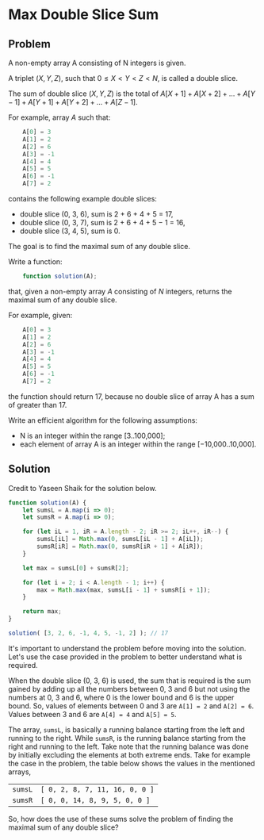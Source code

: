 # Max Double Slice Sum

## Problem

A non-empty array A consisting of N integers is given.

A triplet $(X, Y, Z)$, such that $0 ≤ X < Y < Z < N$, is called a double slice.

The sum of double slice $(X, Y, Z)$ is the total of $A[X + 1] + A[X + 2] + ... + A[Y − 1] + A[Y + 1] + A[Y + 2] + ... + A[Z − 1]$.

For example, array $A$ such that:

```js
    A[0] = 3
    A[1] = 2
    A[2] = 6
    A[3] = -1
    A[4] = 4
    A[5] = 5
    A[6] = -1
    A[7] = 2
```

contains the following example double slices:

- double slice (0, 3, 6), sum is 2 + 6 + 4 + 5 = 17,
- double slice (0, 3, 7), sum is 2 + 6 + 4 + 5 − 1 = 16,
- double slice (3, 4, 5), sum is 0.

The goal is to find the maximal sum of any double slice.

Write a function:

```js
    function solution(A);
```

that, given a non-empty array $A$ consisting of $N$ integers, returns the maximal sum of any double slice.

For example, given:

```js
    A[0] = 3
    A[1] = 2
    A[2] = 6
    A[3] = -1
    A[4] = 4
    A[5] = 5
    A[6] = -1
    A[7] = 2
```

the function should return 17, because no double slice of array A has a sum of greater than 17.

Write an efficient algorithm for the following assumptions:

- N is an integer within the range [3..100,000];
- each element of array A is an integer within the range [−10,000..10,000].

## Solution

Credit to Yaseen Shaik for the solution below.

```js
function solution(A) {
    let sumsL = A.map(i => 0);
    let sumsR = A.map(i => 0);

    for (let iL = 1, iR = A.length - 2; iR >= 2; iL++, iR--) {
        sumsL[iL] = Math.max(0, sumsL[iL - 1] + A[iL]);
        sumsR[iR] = Math.max(0, sumsR[iR + 1] + A[iR]);
    }

    let max = sumsL[0] + sumsR[2];

    for (let i = 2; i < A.length - 1; i++) {
        max = Math.max(max, sumsL[i - 1] + sumsR[i + 1]);
    }

    return max;
}

solution( [3, 2, 6, -1, 4, 5, -1, 2] ); // 17
```

It's important to understand the problem before moving into the solution. Let's use the case provided in the problem to better understand what is required.

When the double slice (0, 3, 6) is used, the sum that is required is the sum gained by adding up all the numbers between 0, 3 and 6 but not using the numbers at 0, 3 and 6, where 0 is the lower bound and 6 is the upper bound. So, values of elements between 0 and 3 are `A[1] = 2` and `A[2] = 6`. Values between 3 and 6 are `A[4] = 4` and `A[5] = 5`.

The array, `sumsL`, is basically a running balance starting from the left and running to the right. While `sumsR`, is the running balance starting from the right and running to the left. Take note that the running balance was done by initially excluding the elements at both extreme ends. Take for example the case in the problem, the table below shows the values in the mentioned arrays,

|         |                                |
|:------- |:------------------------------ |
| `sumsL` | `[ 0, 2, 8, 7, 11, 16, 0, 0 ]` |
| `sumsR` | `[ 0, 0, 14, 8, 9, 5, 0, 0 ]`  |

So, how does the use of these sums solve the problem of finding the maximal sum of any double slice?